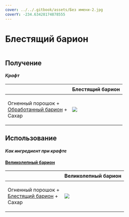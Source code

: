 ```yaml
---
cover: ../../.gitbook/assets/Без имени-2.jpg
coverY: -234.63428174878555
---
```


# Блестящий барион

<figure><img src="../../.gitbook/assets/baryon_3_128.png" alt=""><figcaption></figcaption></figure>

## Получение

#### _Крафт_

| ㅤ                                                                                     |  Блестящий барион                        |
| ------------------------------------------------------------------------------------- | ---------------------------------------- |
| <p>Огненный порошок +<br><a href="baryon_2.md">Обработанный барион</a> +<br>Сахар</p> | ![](../../.gitbook/assets/baryon\_3.png) |

## Использование

#### _Как ингредиент при крафте_

#### [Великолепный барион](baryon_4.md)

| ㅤ                                                                                  |  Великолепный барион                     |
| ---------------------------------------------------------------------------------- | ---------------------------------------- |
| <p>Огненный порошок +<br><a href="baryon_3.md">Блестящий барион</a> +<br>Сахар</p> | ![](../../.gitbook/assets/baryon\_4.png) |

